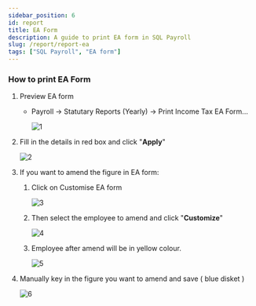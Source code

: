 ```yaml
---
sidebar_position: 6
id: report
title: EA Form
description: A guide to print EA form in SQL Payroll
slug: /report/report-ea
tags: ["SQL Payroll", "EA form"]
---
```


### How to print EA Form

1. Preview EA form

   - Payroll -> Statutary Reports (Yearly) -> Print Income Tax EA Form...

     ![1](/img/report/1.png)

2. Fill in the details in red box and click "**Apply**"

   ![2](/img/report/2.png)

3. If you want to amend the figure in EA form:

    1. Click on Customise EA form

        ![3](/img/report/3.png)

    2. Then select the employee to amend and click "**Customize**"

        ![4](/img/report/4.png)

    3. Employee after amend will be in yellow colour.

        ![5](/img/report/5.png)

4. Manually key in the figure you want to amend and save ( blue disket )

    ![6](/img/report/6.png)
